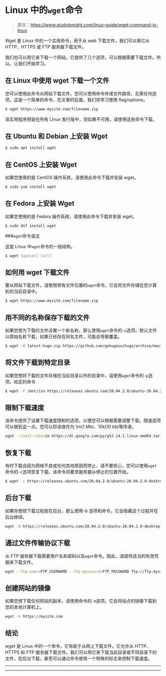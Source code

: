 # Linux 中的`wget`命令

> 原文：<https://www.studytonight.com/linux-guide/wget-command-in-linux>

Wget 是 Linux 中的一个实用命令，用于从 web 下载文件。我们可以用它从 HTTP、HTTPS 或 FTP 服务器下载文件。

我们也可以用它来下载一个网站。它提供了几个选项，可以根据需要下载文件。所以，让我们开始学习。

## 在 Linux 中使用 wget 下载一个文件

您可以使用此命令从网站下载文件。您可以使用命令传递文件路径，无需任何选项。这是一个简单的命令，在文章的后面，我们将学习使用 flag/options。

```sh
$ wget https://www.mysite.com/filename.zip
```

该实用程序预装在所有 Linux 发行版中，但如果不可用，请使用这些命令下载。

## 在 Ubuntu 和 Debian 上安装 Wget

```sh
$ sudo apt install wget
```

## 在 CentOS 上安装 Wget

如果您使用的是 CentOS 操作系统，请使用此命令下载并安装 wget。

```sh
$ sudo yum install wget
```

## 在 Fedora 上安装 Wget

如果您使用的是 Fedora 操作系统，请使用此命令下载并安装 wget。

```sh
$ sudo dnf install wget
```

###`wget`命令语法

这是 Linux 中`wget`命令的一般结构。

```sh
$ wget [option] [url]
```

## 如何用 wget 下载文件

要从网站下载文件，请使用带有文件位置的`wget`命令。它会将文件存储在您计算机的当前目录中。

```sh
$ wget https://www.mysite.com/filename.zip
```

## 用不同的名称保存下载的文件

如果您想为下载的文件设置一个新名称，那么使用`wget`命令的`-o`选项。默认文件以原始名称下载，如果已经存在同名文件，可能会导致覆盖。

```sh
$ wget -O latest-hugo.zip https://github.com/gohugoio/hugo/archive/master.zip
```

## 将文件下载到特定目录

如果您想将下载的文件存储在当前目录以外的目录中，请使用`wget`命令的`-p`选项。给定的命令

```sh
$ wget -P /mnt/iso https://releases.ubuntu.com/20.04.2.0/ubuntu-20.04.2.0-desktop-amd64.iso
```

## 限制下载速度

该命令提供了设置下载速度限制的选项，以便您可以根据需要调整下载。限速选项可以做到这一点。您可以将该值作为 1m(1 Mb)、10k(10 kb)等传递。

```sh
wget --limit-rate=1m https://dl.google.com/py/g52.14.1.linux-amd64.tar.gz
```

## 恢复下载

有时下载会因为网络不良或任何其他原因而停止，请不要担心，您可以使用`wget`命令的`-c`选项恢复下载。该命令将要求服务器从停止的位置开始。

```sh
$ wget -c https://releases.ubuntu.com/20.04.2.0/ubuntu-20.04.2.0-desktop-amd64.iso
```

## 后台下载

如果你想把下载过程放在后台，那么使用-b 选项和命令，它会隐藏这个过程并在后台继续。

```sh
wget -b https://releases.ubuntu.com/20.04.2.0/ubuntu-20.04.2.0-desktop-amd64.iso
```

## 通过文件传输协议下载

从 FTP 服务器下载需要用户名和密码以及`wget`命令。因此，请提供适当的有效凭据来下载文件。

```sh
wget --ftp-user=FTP_USERNAME --ftp-password=FTP_PASSWORD ftp://ftp.mysite.com/filename.tar.gz
```

## 创建网站的镜像

如果您想下载任何网站的副本，请使用命令的`-m`选项。它会将站点的镜像下载到您的本地计算机上。

```sh
wget -m https://mysite.com
```

## 结论

wget 是 Linux 中的一个命令，它有助于从网上下载文件。它允许从 HTTP、HTTPS 和 FTP 服务器下载文件。我们可以用它来下载当前目录或不同目录下的文件，在后台下载，甚至可以通过命令使用一个特殊的标志来控制下载速度。

* * *

* * *